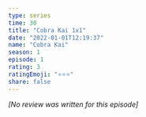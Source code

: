 ```yaml
---
type: series
time: 30
title: "Cobra Kai 1x1"
date: "2022-01-01T12:19:37"
name: "Cobra Kai"
season: 1
episode: 1
rating: 3
ratingEmoji: "⭐️⭐️⭐️"
share: false
---
```


_[No review was written for this episode]_
